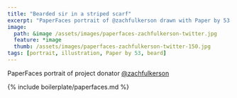 ```yaml
---
title: "Bearded sir in a striped scarf"
excerpt: "PaperFaces portrait of @zachfulkerson drawn with Paper by 53 on an iPad."
image: 
  path: &image /assets/images/paperfaces-zachfulkerson-twitter.jpg 
  feature: *image
  thumb: /assets/images/paperfaces-zachfulkerson-twitter-150.jpg
tags: [portrait, illustration, Paper by 53, beard]
---
```


PaperFaces portrait of project donator [@zachfulkerson](http://twitter.com/zachfulkerson)

{% include boilerplate/paperfaces.md %}
